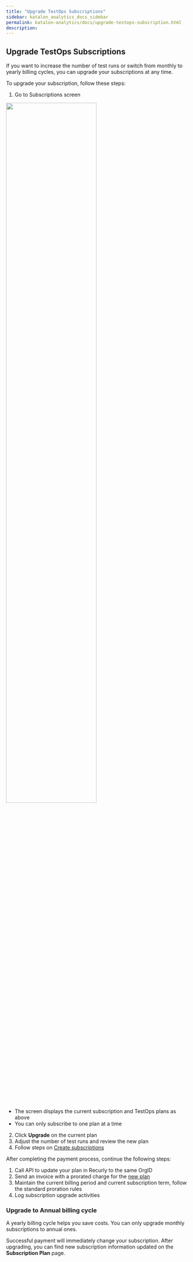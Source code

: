 ```yaml
---
title: "Upgrade TestOps Subscriptions"
sidebar: katalon_analytics_docs_sidebar
permalink: katalon-analytics/docs/upgrade-testops-subscription.html 
description: 
---
```

## Upgrade TestOps Subscriptions

If you want to increase the number of test runs or switch from monthly to yearly billing cycles, you can upgrade your subscriptions at any time. 

To upgrade your subscription, follow these steps:
1. Go to Subscriptions screen

<img src="https://github.com/katalon-studio/docs-images/raw/master/katalon-analytics/docs/testops-april-release-upgrade/upgrade-1.png" width=70%>

* The screen displays the current subscription and TestOps plans as above
* You can only subscribe to one plan at a time 
2. Click **Upgrade** on the current plan
3. Adjust the number of test runs and review the new plan
4. Follow steps on [Create subscriptions](subscriptionlinktobeprovided)

After completing the payment process, continue the following steps:
1. Call API to update your plan in Recurly to the same OrgID
2. Send an invoice with a prorated charge for the [new plan](https://docs.recurly.com/docs/change-subscription)
3. Maintain the current billing period and current subscription term, follow the standard proration rules
4. Log subscription upgrade activities

### Upgrade to Annual billing cycle
A yearly billing cycle helps you save costs. You can only upgrade monthly subscriptions to annual ones.

Successful payment will immediately change your subscription. After upgrading, you can find new subscription information updated on the **Subscription Plan** page.
